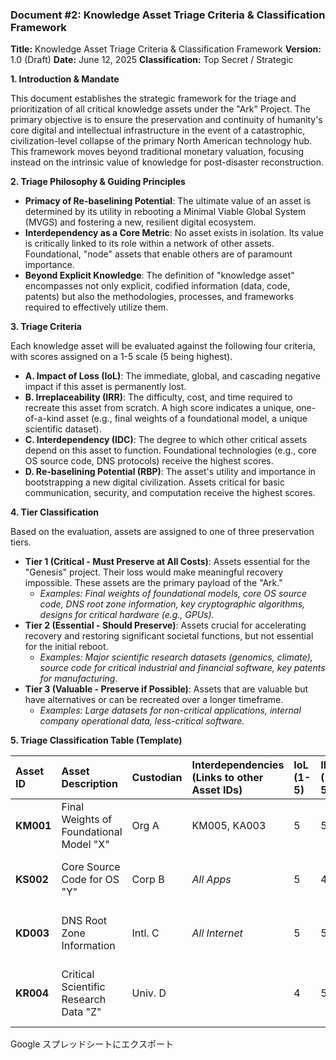 ### **Document #2: Knowledge Asset Triage Criteria & Classification Framework**

**Title:** Knowledge Asset Triage Criteria & Classification Framework **Version:** 1.0 (Draft) **Date:** June 12, 2025 **Classification:** Top Secret / Strategic

**1. Introduction & Mandate**

This document establishes the strategic framework for the triage and prioritization of all critical knowledge assets under the "Ark" Project. The primary objective is to ensure the preservation and continuity of humanity's core digital and intellectual infrastructure in the event of a catastrophic, civilization-level collapse of the primary North American technology hub. This framework moves beyond traditional monetary valuation, focusing instead on the intrinsic value of knowledge for post-disaster reconstruction.

**2. Triage Philosophy & Guiding Principles**

- **Primacy of Re-baselining Potential**: The ultimate value of an asset is determined by its utility in rebooting a Minimal Viable Global System (MVGS) and fostering a new, resilient digital ecosystem.
- **Interdependency as a Core Metric**: No asset exists in isolation. Its value is critically linked to its role within a network of other assets. Foundational, "node" assets that enable others are of paramount importance.
- **Beyond Explicit Knowledge**: The definition of "knowledge asset" encompasses not only explicit, codified information (data, code, patents) but also the methodologies, processes, and frameworks required to effectively utilize them.

**3. Triage Criteria**

Each knowledge asset will be evaluated against the following four criteria, with scores assigned on a 1-5 scale (5 being highest).

- **A. Impact of Loss (IoL)**: The immediate, global, and cascading negative impact if this asset is permanently lost.
- **B. Irreplaceability (IRR)**: The difficulty, cost, and time required to recreate this asset from scratch. A high score indicates a unique, one-of-a-kind asset (e.g., final weights of a foundational model, a unique scientific dataset).
- **C. Interdependency (IDC)**: The degree to which other critical assets depend on this asset to function. Foundational technologies (e.g., core OS source code, DNS protocols) receive the highest scores.
- **D. Re-baselining Potential (RBP)**: The asset's utility and importance in bootstrapping a new digital civilization. Assets critical for basic communication, security, and computation receive the highest scores.

**4. Tier Classification**

Based on the evaluation, assets are assigned to one of three preservation tiers.

- **Tier 1 (Critical - Must Preserve at All Costs)**: Assets essential for the "Genesis" project. Their loss would make meaningful recovery impossible. These assets are the primary payload of the "Ark."
    - _Examples: Final weights of foundational models, core OS source code, DNS root zone information, key cryptographic algorithms, designs for critical hardware (e.g., GPUs)._
- **Tier 2 (Essential - Should Preserve)**: Assets crucial for accelerating recovery and restoring significant societal functions, but not essential for the initial reboot.
    - _Examples: Major scientific research datasets (genomics, climate), source code for critical industrial and financial software, key patents for manufacturing._
- **Tier 3 (Valuable - Preserve if Possible)**: Assets that are valuable but have alternatives or can be recreated over a longer timeframe.
    - _Examples: Large datasets for non-critical applications, internal company operational data, less-critical software._

**5. Triage Classification Table (Template)**

|Asset ID|Asset Description|Custodian|Interdependencies (Links to other Asset IDs)|IoL (1-5)|IRR (1-5)|RBP (1-5)|Current Protection Method|Proposed Tier (1-3)|Rationale for Tiering|
|:--|:--|:--|:--|:--|:--|:--|:--|:--|:--|
|**KM001**|Final Weights of Foundational Model "X"|Org A|KM005, KA003|5|5|5|Encrypted, geo-distributed|1|Core of all future AI services; reboot essential.|
|**KS002**|Core Source Code for OS "Y"|Corp B|_All Apps_|5|4|5|Offline versioned repository|1|Required to build any functional computing environment.|
|**KD003**|DNS Root Zone Information|Intl. C|_All Internet_|5|5|4|Distributed among multiple operators|1|Foundation of global communications.|
|**KR004**|Critical Scientific Research Data "Z"|Univ. D||4|5|3|Specialized archive facility|2|Irreplaceable, essential for restarting a specific scientific field.|

Google スプレッドシートにエクスポート
